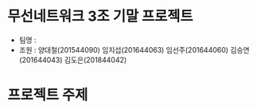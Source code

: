 # 무선네트워크 3조 기말 프로젝트

  - 팀명 : 
  - 조원 :  양대철(201544090) 임지섭(201644063) 임선주(201644060) 김승연(201644043) 김도은(201844042)
 
# 프로젝트 주제
  
